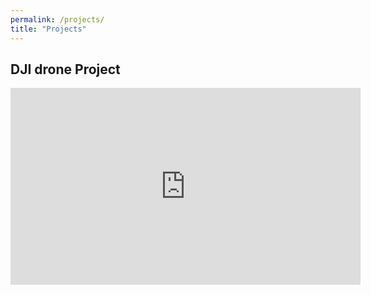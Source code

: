 ```yaml
---
permalink: /projects/
title: "Projects"
---
```


## DJI drone Project 
<iframe width="560" height="315" src="https://www.youtube.com/embed/NnPfsP2U9uo?si=PgMYCy_vlBGOhSKf" title="YouTube video player" frameborder="0" allow="accelerometer; autoplay; clipboard-write; encrypted-media; gyroscope; picture-in-picture; web-share" referrerpolicy="strict-origin-when-cross-origin" allowfullscreen></iframe>

